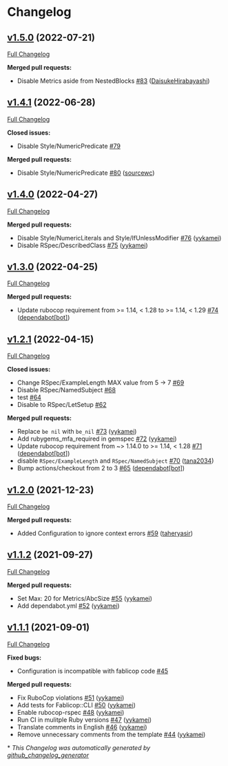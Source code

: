 # Changelog

## [v1.5.0](https://github.com/Fablic/fablicop/tree/v1.5.0) (2022-07-21)

[Full Changelog](https://github.com/Fablic/fablicop/compare/v1.4.1...v1.5.0)

**Merged pull requests:**

- Disable Metrics aside from NestedBlocks [\#83](https://github.com/Fablic/fablicop/pull/83) ([DaisukeHirabayashi](https://github.com/DaisukeHirabayashi))

## [v1.4.1](https://github.com/Fablic/fablicop/tree/v1.4.1) (2022-06-28)

[Full Changelog](https://github.com/Fablic/fablicop/compare/v1.4.0...v1.4.1)

**Closed issues:**

- Disable Style/NumericPredicate [\#79](https://github.com/Fablic/fablicop/issues/79)

**Merged pull requests:**

- Disable Style/NumericPredicate [\#80](https://github.com/Fablic/fablicop/pull/80) ([sourcewc](https://github.com/sourcewc))

## [v1.4.0](https://github.com/Fablic/fablicop/tree/v1.4.0) (2022-04-27)

[Full Changelog](https://github.com/Fablic/fablicop/compare/v1.3.0...v1.4.0)

**Merged pull requests:**

- Disable Style/NumericLiterals and Style/IfUnlessModifier [\#76](https://github.com/Fablic/fablicop/pull/76) ([yykamei](https://github.com/yykamei))
- Disable RSpec/DescribedClass [\#75](https://github.com/Fablic/fablicop/pull/75) ([yykamei](https://github.com/yykamei))

## [v1.3.0](https://github.com/Fablic/fablicop/tree/v1.3.0) (2022-04-25)

[Full Changelog](https://github.com/Fablic/fablicop/compare/v1.2.1...v1.3.0)

**Merged pull requests:**

- Update rubocop requirement from \>= 1.14, \< 1.28 to \>= 1.14, \< 1.29 [\#74](https://github.com/Fablic/fablicop/pull/74) ([dependabot[bot]](https://github.com/apps/dependabot))

## [v1.2.1](https://github.com/Fablic/fablicop/tree/v1.2.1) (2022-04-15)

[Full Changelog](https://github.com/Fablic/fablicop/compare/v1.2.0...v1.2.1)

**Closed issues:**

- Change RSpec/ExampleLength MAX value from 5 -\> 7 [\#69](https://github.com/Fablic/fablicop/issues/69)
- Disable RSpec/NamedSubject [\#68](https://github.com/Fablic/fablicop/issues/68)
- test [\#64](https://github.com/Fablic/fablicop/issues/64)
- Disable to RSpec/LetSetup [\#62](https://github.com/Fablic/fablicop/issues/62)

**Merged pull requests:**

- Replace `be nil` with `be_nil` [\#73](https://github.com/Fablic/fablicop/pull/73) ([yykamei](https://github.com/yykamei))
- Add rubygems\_mfa\_required in gemspec [\#72](https://github.com/Fablic/fablicop/pull/72) ([yykamei](https://github.com/yykamei))
- Update rubocop requirement from ~\> 1.14.0 to \>= 1.14, \< 1.28 [\#71](https://github.com/Fablic/fablicop/pull/71) ([dependabot[bot]](https://github.com/apps/dependabot))
- disable `RSpec/ExampleLength` and `RSpec/NamedSubject` [\#70](https://github.com/Fablic/fablicop/pull/70) ([tana2034](https://github.com/tana2034))
- Bump actions/checkout from 2 to 3 [\#65](https://github.com/Fablic/fablicop/pull/65) ([dependabot[bot]](https://github.com/apps/dependabot))

## [v1.2.0](https://github.com/Fablic/fablicop/tree/v1.2.0) (2021-12-23)

[Full Changelog](https://github.com/Fablic/fablicop/compare/v1.1.2...v1.2.0)

**Merged pull requests:**

- Added Configuration to ignore context errors [\#59](https://github.com/Fablic/fablicop/pull/59) ([taheryasir](https://github.com/taheryasir))

## [v1.1.2](https://github.com/Fablic/fablicop/tree/v1.1.2) (2021-09-27)

[Full Changelog](https://github.com/Fablic/fablicop/compare/v1.1.1...v1.1.2)

**Merged pull requests:**

- Set Max: 20 for Metrics/AbcSize [\#55](https://github.com/Fablic/fablicop/pull/55) ([yykamei](https://github.com/yykamei))
- Add dependabot.yml [\#52](https://github.com/Fablic/fablicop/pull/52) ([yykamei](https://github.com/yykamei))

## [v1.1.1](https://github.com/Fablic/fablicop/tree/v1.1.1) (2021-09-01)

[Full Changelog](https://github.com/Fablic/fablicop/compare/v1.1.0...v1.1.1)

**Fixed bugs:**

- Configuration is incompatible with fablicop code [\#45](https://github.com/Fablic/fablicop/issues/45)

**Merged pull requests:**

- Fix RuboCop violations [\#51](https://github.com/Fablic/fablicop/pull/51) ([yykamei](https://github.com/yykamei))
- Add tests for Fablicop::CLI [\#50](https://github.com/Fablic/fablicop/pull/50) ([yykamei](https://github.com/yykamei))
- Enable rubocop-rspec [\#48](https://github.com/Fablic/fablicop/pull/48) ([yykamei](https://github.com/yykamei))
- Run CI in mulitple Ruby versions [\#47](https://github.com/Fablic/fablicop/pull/47) ([yykamei](https://github.com/yykamei))
- Translate comments in English [\#46](https://github.com/Fablic/fablicop/pull/46) ([yykamei](https://github.com/yykamei))
- Remove unnecessary comments from the template [\#44](https://github.com/Fablic/fablicop/pull/44) ([yykamei](https://github.com/yykamei))



\* *This Changelog was automatically generated by [github_changelog_generator](https://github.com/github-changelog-generator/github-changelog-generator)*
